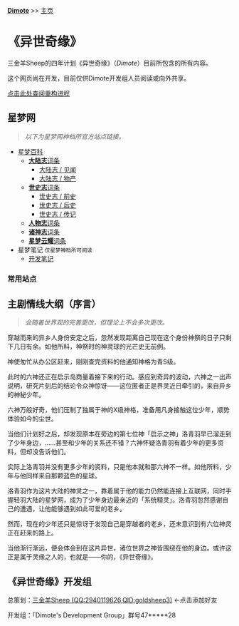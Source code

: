 **[Dimote](https://dimote.top)** >> [主页](index.md)

# 《异世奇缘》

三金羊Sheep的四年计划《异世奇缘》（*Dimote*）目前所包含的所有内容。

这个网页尚在开发，目前仅供Dimote开发组人员阅读或向外共享。

[点击此处查阅重构进程](restart.md)

## 星梦网

> *以下为星梦网神档所官方站点链接。*

- [星梦百科](sdbk/index.md)
    - [**大陆志**词条](sdbk/index.md#大陆志)
        - [大陆志 / 见闻](sdbk/index.md#见闻)
        - [大陆志 / 物产](sdbk/index.md#物产)
    - [**世史志**词条](sdbk/index.md#世历志)
        - [世史志 / 前史](sdbk/index.md#前史)
        - [世史志 / 后史](sdbk/index.md#后史)
        - [世史志 / 传记](sdbk/index.md#传记)
    - [**人物志**词条](sdbk/index.md#人物志)
    - [**诸神志**词条](sdbk/index.md#诸神志)
    - [**星梦云耀**词条](sdbk/index.md#星梦云耀)
- 星梦笔记 `仅星梦神档所可阅读`
    - [开发笔记](sdnb/index.md)

### 常用站点

## 主剧情线大纲（序言）

> *会随着世界观的完善更改，但理论上不会多次更改。*

穿越而来的异乡人身份安定之后，忽然发现距离自己现在这个身份神祭的日子只剩下几日有余。如他所料，神祭时的神灵球的光芒史无前例。

神使匆忙从办公区赶来，刚刚查完资料的他通知神格为青S级。

此时的六神还正在启示岛商量着接下来的行动。感应到奇异的波动，六神之一出声说明，研究片刻后的结论令众神惊讶——这位匿者正是界灵近日牵引的，来自异乡的神秘少年。

六神万般好奇，他们压制了独属于神的X级神格，准备用凡身接触这位少年，顺势体验如今的尘世。

当他们计划好之后，却发现原本在旁边的第七位神「启示之神」洛青羽早已溜走到了少年身边，......甚至和少年的关系还不错？六神怀疑洛青羽有着少年的更多资料，但却没告诉他们。

实际上洛青羽并没有更多少年的资料，只是他本就和那六神不一样。如他所料，少年与他同样来自那颗蓝色的星球。

洛青羽作为这片大陆的神灵之一，靠着属于他的能力仍然能连接上互联网，同时手握轻羽大陆的星梦网，成为了少年身边最亲近的「系统精灵」。洛青羽忽然感谢自己的遭遇，让他能够遇到如此可爱的老乡。

然而，现在的少年还只是惊讶于发现自己是穿越者的老乡，还未意识到有六位神灵正在赶来的路上。

当他渐行渐远，便会体会到在这片异世，诸位世界之神皆围绕在他的身边。或许这正是属于灵缘之人的，也就是——你的，《异世奇缘》。

## 《异世奇缘》开发组

总策划：[三金羊Sheep (QQ:2940119626,QID:goldsheep3)](https://qm.qq.com/cgi-bin/qm/qr?k=UTi6fzzdpGTAkUEAqNuLN4Z81w6UEL0T&noverify=0) ←点击添加好友

开发组：「Dimote's Development Group」群号47\*\*\*\*\*28
